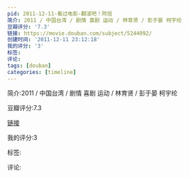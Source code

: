 ```yaml
---
pid: 2011-12-11-看过电影-翻滚吧！阿信
简介: 2011 / 中国台湾 / 剧情 喜剧 运动 / 林育贤 / 彭于晏 柯宇纶
豆瓣评分: '7.3'
链接: https://movie.douban.com/subject/5244092/
创建时间: '2011-12-11 23:12:18'
我的评分: '3'
标签:
评论:
tags: [douban]
categories: [timeline]
---
```

简介:2011 / 中国台湾 / 剧情 喜剧 运动 / 林育贤 / 彭于晏 柯宇纶

豆瓣评分:7.3

[链接](https://movie.douban.com/subject/5244092/)

我的评分:3

标签:

评论:

